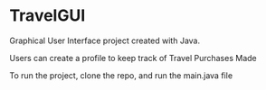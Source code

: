 # TravelGUI

Graphical User Interface project created with Java.

Users can create a profile to keep track of Travel Purchases Made

To run the project, clone the repo, and run the main.java file
